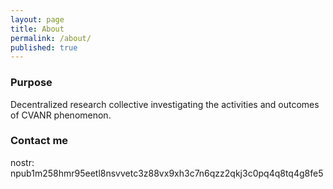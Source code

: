 ```yaml
---
layout: page
title: About
permalink: /about/
published: true
---
```

### Purpose
Decentralized research collective investigating the activities and outcomes of CVANR phenomenon.

### Contact me

nostr:
npub1m258hmr95eetl8nsvvetc3z88vx9xh3c7n6qzz2qkj3c0pq4q8tq4g8fe5

